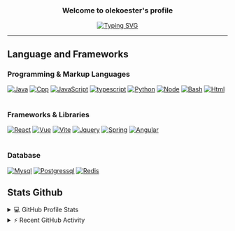 <h3 align="center">
  Welcome to olekoester's profile
</h3>

<!-- Typing SVG by DenverCoder1 - https://github.com/DenverCoder1/readme-typing-svg -->
<p align="center">
<a href="https://git.io/typing-svg"><img src="https://readme-typing-svg.demolab.com?font=Fira+Code&center=true&duration=4500&pause=500&color=61DBFB&width=435&lines=2%2B+years+of+coding+experience;Full-stack+web+developer" alt="Typing SVG" /></a>
</p>
<!-- Social icons section -->
<p align="center">
  
</p>

--- 
## Language and Frameworks
### Programming & Markup Languages
<!-- badges are from https://github.com/Ileriayo/markdown-badges -->
<a href="https://github.com/search?q=user%3Aolekoester+language%3Ajava"><img alt="Java" src="https://img.shields.io/badge/java-%23ED8B00.svg?style=for-the-badge&logo=java&logoColor=white"></a>
<a href="https://github.com/search?q=user%3Aolekoester+language%3Acpp"><img alt="Cpp" src="https://img.shields.io/badge/c++-%2300599C.svg?style=for-the-badge&logo=c%2B%2B&logoColor=white"></a>
<a href="https://github.com/search?q=user%3Aolekoester+language%3Ajavascript"><img alt="JavaScript" src="https://img.shields.io/badge/javascript-%23323330.svg?style=for-the-badge&logo=javascript&logoColor=%23F7DF1E"></a>
<a href="https://github.com/search?q=user%3Aolekoester+language%3AtypeScript"><img alt="typescript" src="https://img.shields.io/badge/typescript-%23007ACC.svg?style=for-the-badge&logo=typescript&logoColor=white"></a>
<a href="https://github.com/search?q=user%3Aolekoester+language%3Apython"><img alt="Python" src="https://img.shields.io/badge/python-3670A0?style=for-the-badge&logo=python&logoColor=ffdd54"></a>
<a href="https://github.com/search?q=user%3Aolekoester+language%3Ajavascript"><img alt="Node" src="https://img.shields.io/badge/node.js-6DA55F?style=for-the-badge&logo=node.js&logoColor=white"></a>
<a href="https://github.com/search?q=user%3Aolekoester+language%3Abash"><img alt="Bash" src="https://img.shields.io/badge/shell_script-%23121011.svg?style=for-the-badge&logo=gnu-bash&logoColor=white"></a>
<a href="https://github.com/search?q=user%3Aolekoester+language%3Ahtml"><img alt="Html" src="https://img.shields.io/badge/html5-%23E34F26.svg?style=for-the-badge&logo=html5&logoColor=white"></a>
<br/><br/>
### Frameworks & Libraries
<a href="https://github.com/search?q=user%3Aolekoester+language%3AReact"><img alt="React" src="https://img.shields.io/badge/react-%2320232a.svg?style=for-the-badge&logo=react&logoColor=%2361DAFB"></a>
<a href="https://github.com/search?q=user%3Aolekoester+language%3AVue"><img alt="Vue" src="https://img.shields.io/badge/vuejs-%2335495e.svg?style=for-the-badge&logo=vuedotjs&logoColor=%234FC08D"></a>
<a href="https://github.com/search?q=user%3Aolekoester+language%3AVite"><img alt="Vite" src="https://img.shields.io/badge/vite-%23646CFF.svg?style=for-the-badge&logo=vite&logoColor=white"></a>
<a href="https://github.com/search?q=user%3Aolekoester+language%3AJquery"><img alt="Jquery" src="https://img.shields.io/badge/jquery-%230769AD.svg?style=for-the-badge&logo=jquery&logoColor=white"></a>
<a href="https://github.com/search?q=user%3Aolekoester+language%3ASpring"><img alt="Spring" src="https://img.shields.io/badge/spring-%236DB33F.svg?style=for-the-badge&logo=spring&logoColor=white"></a>
<a href="https://github.com/search?q=user%3Aolekoester+language%3Angular"><img alt="Angular" src="https://img.shields.io/badge/angular-%23DD0031.svg?style=for-the-badge&logo=angular&logoColor=white"></a>
<a href="https://github.com/search?q=user%3Aolekoester+language%3AJunit"><img alt="" src=""></a>
<a href="https://github.com/search?q=user%3Aolekoester+language%3AMockito"><img alt="" src=""></a>
<br/><br/>          
### Database
<a href="https://github.com/search?q=user%3Aolekoester+language%3Mysql"><img alt="Mysql" src="https://img.shields.io/badge/mysql-%2300f.svg?style=for-the-badge&logo=mysql&logoColor=white"></a>
<a href="https://github.com/search?q=user%3Aolekoester+language%3APostgressql"><img alt="Postgressql" src="https://img.shields.io/badge/postgres-%23316192.svg?style=for-the-badge&logo=postgresql&logoColor=white"></a>
<a href="https://github.com/search?q=user%3Aolekoester+language%3ARedis"><img alt="Redis" src="https://img.shields.io/badge/redis-%23DD0031.svg?style=for-the-badge&logo=redis&logoColor=white"></a>


## Stats Github
<!-- https://github.com/anuraghazra/github-readme-stats -->
<details> 
  <summary>💻 GitHub Profile Stats</summary>
  <br/>
    <a href="https://github.com/anuraghazra/github-readme-stats"><img alt="olekoester's Github Stats" src="https://denvercoder1-github-readme-stats.vercel.app/api/?username=olekoester&show_icons=true&include_all_commits=true&count_private=true&theme=react&hide_border=true" height="190px"/></a>
  <a href="https://github.com/olekoester/github-readme-stats"><img alt="olekoester's Top Languages" src="https://github-readme-stats.vercel.app/api/top-langs/?username=olekoester&langs_count=10&layout=compact&theme=react&hide_border=true&hide=html" height="190px"/></a>
  <br/>
  <b>Note:</b> Top languages is only a metric of the languages my public code consists of and doesn't reflect experience or skill level.
</details>

<!-- https://github.com/olekoester/github-activity-readme -->
<details>
  <summary>⚡ Recent GitHub Activity</summary>
  <a href="https://github.com/olekoester/github-readme-activity-graph"><img alt="olekoester's Activity Graph" src="https://github-readme-activity-graph.cyclic.app/graph?username=olekoester&theme=react" /></a>
  <br/>
